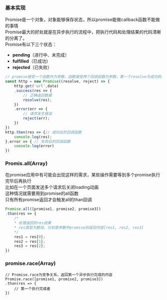 ### 基本实现
Promise是一个对象，对象能够保存状态，所以promise能做callback函数不能做的事情  
Promise最大的好处就是在异步执行的流程中，把执行代码和处理结果的代码清晰的分离了。  
Promise有以下三个状态：
- __pending__（进行中、未完成）
- __fulfilled__（已成功）
- __rejected__（已失败）
```js
// promise接受一个函数作为参数，函数接受两个回调函数为参数，第一个resolve为成功的回调函数，第二个为失败的回调函数
const http = new Promise((resolve, reject) => {
    http.get('url',data)
    .success(res => {
        // 正确返回数据
        resolve(res);
    })
    .error(err => {
        // 请求发生错误
        reject(err);
    })
})
http.then(res => {// 成功后的回调函数
    console.log(res);
},error => { // 失败后的回调函数
    console.log(error)
})
```
### Promis.all(Array<promise>)
在promise应用中有可能会出现这样的需求，某些操作需要等到多个promise执行完毕后再执行  
比如在一个页面发送多个请求后关闭loading动画  
这种情况就需要用到promise的all函数  
只有所有promise返回才会触发all的than回调
```js
Promise.all([promise1, promise2, promise3])
.than(res => {
    /*
    * 处理返回的res结果
    * res类型为数组，分别是参数中promise的返回内容[res1, res2, res3]
    */
    res1 = res[0];
    res2 = res[1];
    res3 = res[2];
})
```
### promise.race(Array<promise>)

```
// Promise.race为竞争关系，返回第一个异步执行完成的内容
Promise.race([promise1, promise2, promise3])
.than(res => {
    // 第一个执行完成者
})
```

